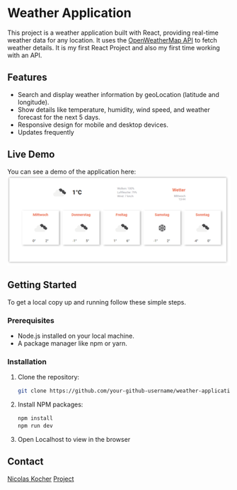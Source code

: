# Weather Application

This project is a weather application built with React, providing real-time weather data for any location. It uses the [OpenWeatherMap API](https://openweathermap.org/api) to fetch weather details.
It is my first React Project and also my first time working with an API.

## Features

- Search and display weather information by geoLocation (latitude and longitude).
- Show details like temperature, humidity, wind speed, and weather forecast for the next 5 days.
- Responsive design for mobile and desktop devices.
- Updates frequently

## Live Demo

You can see a demo of the application here: 
![Demo](/src/assets/demo.png)

## Getting Started

To get a local copy up and running follow these simple steps.

### Prerequisites

- Node.js installed on your local machine.
- A package manager like npm or yarn.

### Installation

1. Clone the repository:
   ```sh
   git clone https://github.com/your-github-username/weather-application.git

2. Install NPM packages:
   ```sh
   npm install
   npm run dev

3. Open Localhost to view in the browser

## Contact
[Nicolas Kocher](https://www.linkedin.com/in/nicolaskocher/)
[Project](https://github.com/NicolasKocher/Weather-Application)
